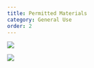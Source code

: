 ```yaml
---
title: Permitted Materials
category: General Use
order: 2
---
```


![](//matthewbaykenney.github.io/cmac-makerbot/load_right.jpg)

![](//matthewbaykenney.github.io/cmac-makerbot/back2.jpg)